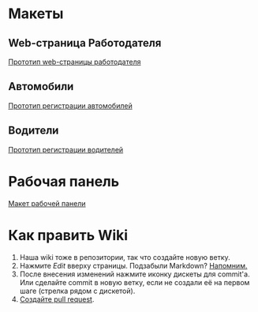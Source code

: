 # Макеты

## Web-страница Работодателя
[Прототип web-страницы работодателя](https://www.draw.io/?state=%7B%22ids%22:%5B%220B1Lubo77dBZHOUVXX191MHRnaXM%22%5D,%22action%22:%22open%22,%22userId%22:%22107947743105303987107%22%7D#G0B1Lubo77dBZHOUVXX191MHRnaXM)

## Автомобили
[Прототип регистрации автомобилей](https://www.draw.io/?state=%7B%22ids%22:%5B%220B1Lubo77dBZHcGtBR1VWUXFiYmM%22%5D,%22action%22:%22open%22,%22userId%22:%22107947743105303987107%22%7D#G0B1Lubo77dBZHcGtBR1VWUXFiYmM)

## Водители
[Прототип регистрации водителей](https://www.draw.io/?state=%7B%22ids%22:%5B%220B1Lubo77dBZHNW1nN0xDcXZPNW8%22%5D,%22action%22:%22open%22,%22userId%22:%22107947743105303987107%22%7D#G0B1Lubo77dBZHNW1nN0xDcXZPNW8)

# Рабочая панель
[Макет рабочей панели](http://4sf0bs.axshare.com/%D1%80%D0%B0%D0%B1%D0%BE%D1%87%D0%B0%D1%8F_%D0%BF%D0%B0%D0%BD%D0%B5%D0%BB%D1%8C.html)
# Как править Wiki

1. Наша wiki тоже в репозитории, так что создайте новую ветку.
2. Нажмите *Edit* вверху страницы. Подзабыли Markdown? [Напомним.](http://go.microsoft.com/fwlink/p/?LinkId=524306&clcid=0x409)
3. После внесения изменений нажмите иконку дискеты для commit'а. Или сделайте commit в новую ветку, если не создали её на первом шаге (стрелка рядом с дискетой).
4. [Создайте pull request](http://go.microsoft.com/fwlink/?LinkId=533211&clcid=0x409).


